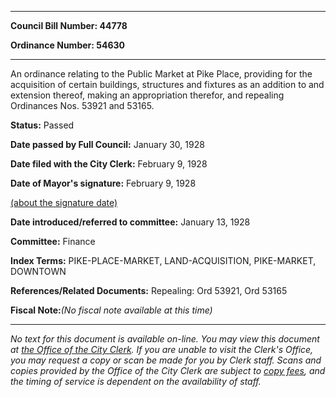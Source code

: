 

********

**Council Bill Number: 44778**
   
**Ordinance Number: 54630**
********

 An ordinance relating to the Public Market at Pike Place, providing for the acquisition of certain buildings, structures and fixtures as an addition to and extension thereof, making an appropriation therefor, and repealing Ordinances Nos. 53921 and 53165.

**Status:** Passed
   
**Date passed by Full Council:** January 30, 1928
   
**Date filed with the City Clerk:** February 9, 1928
   
**Date of Mayor's signature:** February 9, 1928
   
[(about the signature date)](/~public/approvaldate.htm)
   
   
   
**Date introduced/referred to committee:** January 13, 1928
   
**Committee:** Finance
   
   
**Index Terms:** PIKE-PLACE-MARKET, LAND-ACQUISITION, PIKE-MARKET, DOWNTOWN

**References/Related Documents:** Repealing: Ord 53921, Ord 53165

**Fiscal Note:**_(No fiscal note available at this time)_
********

_No text for this document is available on-line. You may view this document at [the Office of the City Clerk](http://www.seattle.gov/leg/clerk/contactUs.htm). If you are unable to visit the Clerk's Office, you may request a copy or scan be made for you by Clerk staff. Scans and copies provided by the Office of the City Clerk are subject to [copy fees](http://clerk.seattle.gov/~public/clerkfees.htm), and the timing of service is dependent on the availability of staff._

